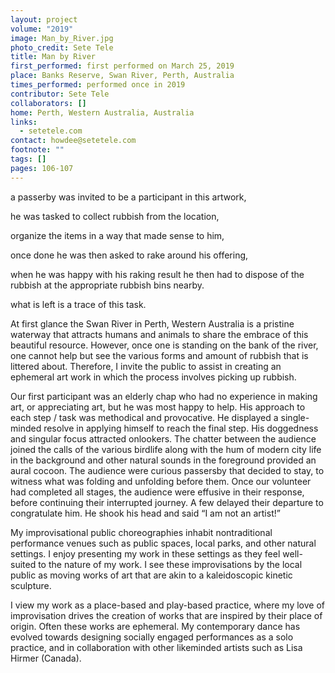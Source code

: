 ```yaml
---
layout: project
volume: "2019"
image: Man_by_River.jpg
photo_credit: Sete Tele
title: Man by River
first_performed: first performed on March 25, 2019
place: Banks Reserve, Swan River, Perth, Australia
times_performed: performed once in 2019
contributor: Sete Tele
collaborators: []
home: Perth, Western Australia, Australia
links:
  - setetele.com
contact: howdee@setetele.com
footnote: ""
tags: []
pages: 106-107
---
```


a passerby was invited to be a participant in this artwork,

he was tasked to collect rubbish from the location,

organize the items in a way that made sense to him,

once done he was then asked to rake around his offering,

when he was happy with his raking result he then had to dispose of the rubbish at the appropriate rubbish bins nearby.

what is left is a trace of this task.

At first glance the Swan River in Perth, Western Australia is a pristine waterway that attracts humans and animals to share the embrace of this beautiful resource. However, once one is standing on the bank of the river, one cannot help but see the various forms and amount of rubbish that is littered about. Therefore, I invite the public to assist in creating an ephemeral art work in which the process involves picking up rubbish.

Our first participant was an elderly chap who had no experience in making art, or appreciating art, but he was most happy to help. His approach to each step / task was methodical and provocative. He displayed a single-minded resolve in applying himself to reach the final step. His doggedness and singular focus attracted onlookers. The chatter between the audience joined the calls of the various birdlife along with the hum of modern city life in the background and other natural sounds in the foreground provided an aural cocoon. The audience were curious passersby that decided to stay, to witness what was folding and unfolding before them. Once our volunteer had completed all stages, the audience were effusive in their response, before continuing their interrupted journey. A few delayed their departure to congratulate him. He shook his head and said “I am not an artist!”

My improvisational public choreographies inhabit nontraditional performance venues such as public spaces, local parks, and other natural settings. I enjoy presenting my work in these settings as they feel well-suited to the nature of my work. I see these improvisations by the local public as moving works of art that are akin to a kaleidoscopic kinetic sculpture.

I view my work as a place-based and play-based practice, where my love of improvisation drives the creation of works that are inspired by their place of origin. Often these works are ephemeral. My contemporary dance has evolved towards designing socially engaged performances as a solo practice, and in collaboration with other likeminded artists such as Lisa Hirmer (Canada).
